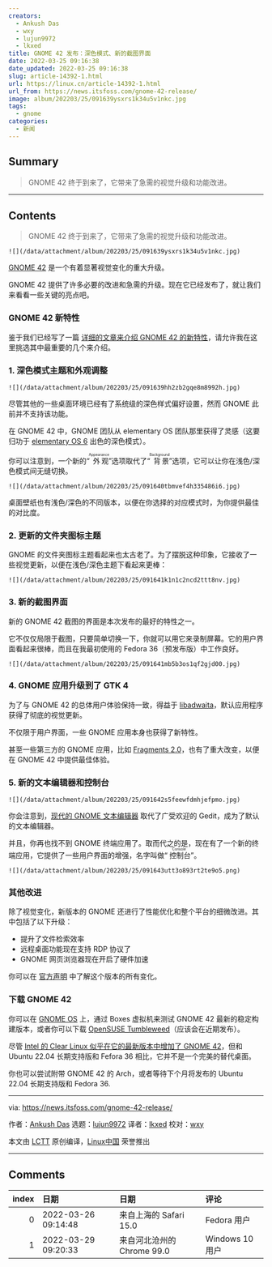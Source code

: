```yaml
---
creators:
  - Ankush Das
  - wxy
  - lujun9972
  - lkxed
title: GNOME 42 发布：深色模式、新的截图界面
date: 2022-03-25 09:16:38
date_updated: 2022-03-25 09:16:38
slug: article-14392-1.html
url: https://linux.cn/article-14392-1.html
url_from: https://news.itsfoss.com/gnome-42-release/
image: album/202203/25/091639ysxrs1k34u5v1nkc.jpg
tags:
  - gnome
categories:
  - 新闻
---
```


## Summary

> GNOME 42 终于到来了，它带来了急需的视觉升级和功能改进。

***

<!-- more -->

## Contents

> 
> GNOME 42 终于到来了，它带来了急需的视觉升级和功能改进。
> 
> 
> 

`![](/data/attachment/album/202203/25/091639ysxrs1k34u5v1nkc.jpg)`

[GNOME 42](https://os.gnome.org/) 是一个有着显著视觉变化的重大升级。

GNOME 42 提供了许多必要的改进和急需的升级。现在它已经发布了，就让我们来看看一些关键的亮点吧。

### GNOME 42 新特性

鉴于我们已经写了一篇 [详细的文章来介绍 GNOME 42 的新特性](https://linux.cn/article-14267-1.html)，请允许我在这里挑选其中最重要的几个来介绍。

### 1. 深色模式主题和外观调整

`![](/data/attachment/album/202203/25/091639hh2zb2gqe8m8992h.jpg)`

尽管其他的一些桌面环境已经有了系统级的深色样式偏好设置，然而 GNOME 此前并不支持该功能。

在 GNOME 42 中，GNOME 团队从 elementary OS 团队那里获得了灵感（这要归功于 [elementary OS 6](https://news.itsfoss.com/elementary-os-6-features/) 出色的深色模式）。

你可以注意到，一个新的“<ruby> 外观 <rt>  Appearance </rt></ruby>”选项取代了“<ruby> 背景 <rt>  Background </rt></ruby>”选项，它可以让你在浅色/深色模式间无缝切换。

`![](/data/attachment/album/202203/25/091640tbmvef4h335486i6.jpg)`

桌面壁纸也有浅色/深色的不同版本，以便在你选择的对应模式时，为你提供最佳的对比度。

### 2. 更新的文件夹图标主题

GNOME 的文件夹图标主题看起来也太古老了。为了摆脱这种印象，它接收了一些视觉更新，以便在浅色/深色主题下看起来更棒：

`![](/data/attachment/album/202203/25/091641k1n1c2ncd2ttt8nv.jpg)`

### 3. 新的截图界面

新的 GNOME 42 截图的界面是本次发布的最好的特性之一。

它不仅仅局限于截图，只要简单切换一下，你就可以用它来录制屏幕。它的用户界面看起来很棒，而且在我最初使用的 Fedora 36（预发布版）中工作良好。

`![](/data/attachment/album/202203/25/091641mb5b3os1qf2gjd00.jpg)`

### 4. GNOME 应用升级到了 GTK 4

为了与 GNOME 42 的总体用户体验保持一致，得益于 [libadwaita](https://news.itsfoss.com/gnome-libadwaita-library/)，默认应用程序获得了彻底的视觉更新。

不仅限于用户界面，一些 GNOME 应用本身也获得了新特性。

甚至一些第三方的 GNOME 应用，比如 [Fragments 2.0](https://news.itsfoss.com/fragments-2-0-release/)，也有了重大改变，以便在 GNOME 42 中提供最佳体验。

### 5. 新的文本编辑器和控制台

`![](/data/attachment/album/202203/25/091642s5feewfdmhjefpmo.jpg)`

你会注意到，[现代的 GNOME 文本编辑器](https://linux.cn/article-14060-1.html) 取代了广受欢迎的 Gedit，成为了默认的文本编辑器。

并且，你再也找不到 GNOME 终端应用了。取而代之的是，现在有了一个新的终端应用，它提供了一些用户界面的增强，名字叫做“<ruby> 控制台 <rt>  Console </rt></ruby>”。

`![](/data/attachment/album/202203/25/091643utt3o893rt2te9o5.png)`

### 其他改进

除了视觉变化，新版本的 GNOME 还进行了性能优化和整个平台的细微改进。其中包括了以下升级：

* 提升了文件检索效率
* 远程桌面功能现在支持 RDP 协议了
* GNOME 网页浏览器现在开启了硬件加速

你可以在 [官方声明](https://release.gnome.org/42/) 中了解这个版本的所有变化。

### 下载 GNOME 42

你可以在 [GNOME OS](https://itsfoss.com/gnome-os/) 上，通过 Boxes 虚拟机来测试 GNOME 42 最新的稳定构建版本，或者你可以下载 [OpenSUSE Tumbleweed](https://get.opensuse.org/tumbleweed)（应该会在近期发布）。

尽管 [Intel 的 Clear Linux 似乎在它的最新版本中增加了 GNOME 42](https://news.itsfoss.com/clear-linux-gnome-42/)，但和 Ubuntu 22.04 长期支持版和 Fefora 36 相比，它并不是一个完美的替代桌面。

你也可以尝试附带 GNOME 42 的 Arch，或者等待下个月将发布的 Ubuntu 22.04 长期支持版和 Fedora 36.

---

via: <https://news.itsfoss.com/gnome-42-release/>

作者：[Ankush Das](https://news.itsfoss.com/author/ankush/) 选题：[lujun9972](https://github.com/lujun9972) 译者：[lkxed](https://github.com/lkxed) 校对：[wxy](https://github.com/wxy)

本文由 [LCTT](https://github.com/LCTT/TranslateProject) 原创编译，[Linux中国](https://linux.cn/) 荣誉推出

***

## Comments

|   index | 日期                | 日期                                       | 评论                                                                                                                                                                                                            |
|--------:|:--------------------|:-------------------------------------------|:----------------------------------------------------------------------------------------------------------------------------------------------------------------------------------------------------------------|
|       0 | 2022-03-26 09:14:48 | 来自上海的 Safari 15.0|Fedora 用户         | 已经升级到Fedora 36 Beta来体验了，深色模式相当有质感，有些GTK3的程序已经支持深色切换了，这才是现在桌面环境应该有的样子                                                                                          |
|       1 | 2022-03-29 09:20:33 | 来自河北沧州的 Chrome 99.0|Windows 10 用户 | 天天改主题，软件效率也不提升，gnome3下的文件管理器nautilus缩略图生成速度还停留在十年前，反观KDE下的文件管理器Dolphin, 缩略图生成速度不知道比nautilus快了多少倍，甚至比windows还快。还有文件搜索，做的滥到极致。 |
